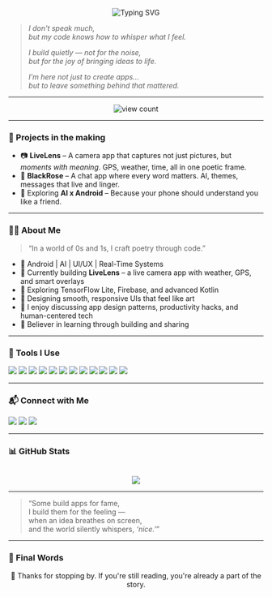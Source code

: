 <p align="center">
  <img src="https://readme-typing-svg.demolab.com?font=Fira+Code&pause=1000&color=D2042D&center=true&width=600&lines=Hey+there%2C+I'm+Nevil+Nandasana+%F0%9F%91%8B;Curious+Mind+%7C+Code+Artist+%7C+Builder;Learning+while+Building...;Bringing+dreams+to+screen+one+pixel+at+a+time!" alt="Typing SVG" />
</p>

> *I don't speak much,  
> but my code knows how to whisper what I feel.*  
>  
> *I build quietly — not for the noise,  
> but for the joy of bringing ideas to life.*  
>  
> *I’m here not just to create apps…  
> but to leave something behind that mattered.*  


---

<p align="center">
  <img src="https://komarev.com/ghpvc/?username=Mr-NN-2k3&label=Profile%20Views&color=orange&style=flat-square" alt="view count"/>
</p>

---
### 🔭 Projects in the making

- 📷 **LiveLens** – A camera app that captures not just pictures, but *moments with meaning*. GPS, weather, time, all in one poetic frame.  
- 💬 **BlackRose** – A chat app where every word matters. AI, themes, messages that live and linger.  
- 🧠 Exploring **AI x Android** – Because your phone should understand you like a friend.
---

### 👨‍💻 About Me

> “In a world of 0s and 1s, I craft poetry through code.”

- 🚀 Android | AI | UI/UX | Real-Time Systems  
- 🎯 Currently building **LiveLens** – a live camera app with weather, GPS, and smart overlays  
- 🌱 Exploring TensorFlow Lite, Firebase, and advanced Kotlin  
- 🎨 Designing smooth, responsive UIs that feel like art  
- 💬 I enjoy discussing app design patterns, productivity hacks, and human-centered tech  
- 🧠 Believer in learning through building and sharing  

---

### 🔧 Tools I Use

<p>
<img src="https://img.shields.io/badge/Kotlin-7F52FF?style=for-the-badge&logo=kotlin&logoColor=white"/>
<img src="https://img.shields.io/badge/Android-3DDC84?style=for-the-badge&logo=android&logoColor=white"/>
<img src="https://img.shields.io/badge/Firebase-FFCA28?style=for-the-badge&logo=firebase&logoColor=black"/>
<img src="https://img.shields.io/badge/TensorFlow%20Lite-FF6F00?style=for-the-badge&logo=tensorflow&logoColor=white"/>
<img src="https://img.shields.io/badge/Git-F05032?style=for-the-badge&logo=git&logoColor=white"/>
<img src="https://img.shields.io/badge/Python-3776AB?style=for-the-badge&logo=python&logoColor=white"/>
<img src="https://img.shields.io/badge/Java-007396?style=for-the-badge&logo=java&logoColor=white"/>
<img src="https://img.shields.io/badge/HTML5-E34F26?style=for-the-badge&logo=html5&logoColor=white"/>
<img src="https://img.shields.io/badge/CSS3-1572B6?style=for-the-badge&logo=css3&logoColor=white"/>
<img src="https://img.shields.io/badge/JavaScript-F7DF1E?style=for-the-badge&logo=javascript&logoColor=black"/>
<img src="https://img.shields.io/badge/.NET-512BD4?style=for-the-badge&logo=dotnet&logoColor=white"/>
<img src="https://img.shields.io/badge/C%23-239120?style=for-the-badge&logo=csharp&logoColor=white"/>
</p>

---

### 📬 Connect with Me

<p>
  <a href="[https://www.linkedin.com/in/nevil_nandasana](https://www.linkedin.com/in/nevil-n-80b086317?utm_source=share&utm_campaign=share_via&utm_content=profile&utm_medium=android_app)" target="_blank"><img src="https://img.shields.io/badge/LinkedIn-0077B5?style=for-the-badge&logo=linkedin&logoColor=white"/></a>
  <a href="[https://instagram.com/nevil_nandasana](https://www.instagram.com/nevil_nandasana?igsh=amxpODc3ZjEyaHcw)" target="_blank"><img src="https://img.shields.io/badge/Instagram-E4405F?style=for-the-badge&logo=instagram&logoColor=white"/></a>
  <a href="[https://x.com/nevil_nandasana](https://x.com/nevil_nandasana?t=GeXzGHObmXhul5QargucYg&s=09)" target="_blank"><img src="https://img.shields.io/badge/X-000000?style=for-the-badge&logo=x&logoColor=white"/></a>
</p>

---

### 📊 GitHub Stats

<p align="center">
  <br>
  <img src="https://github-readme-stats.vercel.app/api?username=Mr-NN-2k3&show_icons=true&theme=radical&hide_border=true" />
</p>

---
> “Some build apps for fame,  
> I build them for the feeling —  
> when an idea breathes on screen,  
> and the world silently whispers, *‘nice.’*”  
---

### 🌌 Final Words

<p align="center">
  🌸 Thanks for stopping by. If you're still reading, you're already a part of the story.
</p>



